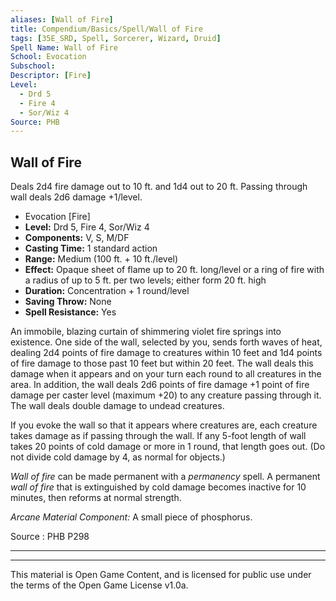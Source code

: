 ```yaml
---
aliases: [Wall of Fire]
title: Compendium/Basics/Spell/Wall of Fire
tags: [35E_SRD, Spell, Sorcerer, Wizard, Druid]
Spell Name: Wall of Fire
School: Evocation
Subschool: 
Descriptor: [Fire]
Level:
  - Drd 5
  - Fire 4
  - Sor/Wiz 4
Source: PHB
---
```



## Wall of Fire

Deals 2d4 fire damage out to 10 ft. and 1d4 out to 20 ft. Passing through wall deals 2d6 damage +1/level.

*   Evocation [Fire]
*   **Level:** Drd 5, Fire 4, Sor/Wiz 4
*   **Components:** V, S, M/DF
*   **Casting Time:** 1 standard action
*   **Range:** Medium (100 ft. + 10 ft./level)
*   **Effect:** Opaque sheet of flame up to 20 ft. long/level or a ring of fire with a radius of up to 5 ft. per two levels; either form 20 ft. high
*   **Duration:** Concentration + 1 round/level
*   **Saving Throw:** None
*   **Spell Resistance:** Yes

<p>An immobile, blazing curtain of shimmering violet fire springs into existence. One side of the wall, selected by you, sends forth waves of heat, dealing 2d4 points of fire damage to creatures within 10 feet and 1d4 points of fire damage to those past 10 feet but within 20 feet. The wall deals this damage when it appears and on your turn each round to all creatures in the area. In addition, the wall deals 2d6 points of fire damage +1 point of fire damage per caster level (maximum +20) to any creature passing through it. The wall deals double damage to undead creatures.</p><p>If you evoke the wall so that it appears where creatures are, each creature takes damage as if passing through the wall. If any 5-foot length of wall takes 20 points of cold damage or more in 1 round, that length goes out. (Do not divide cold damage by 4, as normal for objects.)</p><p><i>Wall of fire</i> can be made permanent with a <i>permanency</i> spell. A permanent <i>wall of fire</i> that is extinguished by cold damage becomes inactive for 10 minutes, then reforms at normal strength.</p><p><i>Arcane Material Component:</i> A small piece of phosphorus.</p>

Source : PHB P298

---

---

This material is Open Game Content, and is licensed for public use under
the terms of the Open Game License v1.0a.
